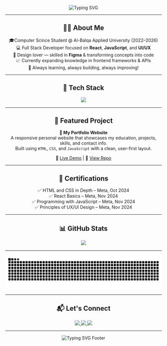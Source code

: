<p align="center">
  <img src="https://readme-typing-svg.demolab.com?font=Fira+Code&size=26&pause=1000&color=00FFF0&center=true&vCenter=true&width=700&lines=Hi+I'm+Sameer+Sandoqa;Full+Stack+Web+Developer;Passionate+about+UI%2FUX+Design;Always+Learning+%26+Building;Welcome+to+my+GitHub+Profile!" alt="Typing SVG" />
</p>

---

<h2 align="center">👨‍💻 About Me</h2>

<div align="center">

🎓Computer Scince Student @ Al-Balqa Applied University (2022–2026)  
💻 Full Stack Developer focused on **React**, **JavaScript**, and **UI/UX**  
🎨 Design lover — skilled in **Figma** & transforming concepts into code  
📈 Currently expanding knowledge in frontend frameworks & APIs  
🌟 Always learning, always building, always improving!

</div>

---

<h2 align="center">🚀 Tech Stack</h2>

<p align="center">
  <img src="https://skillicons.dev/icons?i=html,css,js,react,figma,git,github,vscode" />
</p>

---

<h2 align="center">📂 Featured Project</h2>

<p align="center">
  <strong>💼 My Portfolio Website</strong><br/>
  A responsive personal website that showcases my education, projects, skills, and contact info.<br/>
  Built using <code>HTML</code>, <code>CSS</code>, and <code>JavaScript</code> with a clean, user-first layout.
</p>

<p align="center">
  🔗 <a href="#">Live Demo</a> | 📁 <a href="#">View Repo</a>
</p>

---

<h2 align="center">📜 Certifications</h2>

<div align="center">

✅ HTML and CSS in Depth – Meta, Oct 2024  
✅ React Basics – Meta, Nov 2024  
✅ Programming with JavaScript – Meta, Nov 2024  
✅ Principles of UX/UI Design – Meta, Nov 2024  

</div>

---

<h2 align="center">📊 GitHub Stats</h2>

<p align="center">
  <img src="https://github-profile-summary-cards.vercel.app/api/cards/profile-details?username=sameermazen&theme=tokyonight" />
</p>

---


<p align="center">
  <img src="https://raw.githubusercontent.com/ahmedaldarabee/ahmedaldarabee/output/github-contribution-grid-snake.svg" alt="snake animation"/>
</p>

---

<h2 align="center">📬 Let's Connect</h2>

<p align="center">
  <a href="mailto:sameermazen757@gmail.com">
    <img src="https://img.shields.io/badge/Gmail-D14836?style=for-the-badge&logo=gmail&logoColor=white"/>
  </a>
  <a href="https://www.linkedin.com/in/sameer-mazen-a41a0b316/" target="_blank">
    <img src="https://img.shields.io/badge/LinkedIn-0077B5?style=for-the-badge&logo=linkedin&logoColor=white"/>
  </a>
  <a href="https://github.com/sameermazen">
    <img src="https://img.shields.io/badge/GitHub-181717?style=for-the-badge&logo=github&logoColor=white"/>
  </a>
</p>

---

<p align="center">
  <img src="https://readme-typing-svg.demolab.com?font=Fira+Code&size=23&pause=1100&color=00FFF0&center=true&vCenter=true&width=700&lines=Thanks+for+visiting+my+GitHub+profile!." alt="Typing SVG Footer" />
</p>
